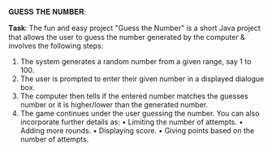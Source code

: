 𝐆𝐔𝐄𝐒𝐒 𝐓𝐇𝐄 𝐍𝐔𝐌𝐁𝐄𝐑:

𝐓𝐚𝐬𝐤: The fun and easy project "Guess the Number" is a short Java project that allows the user to guess the number generated by the computer & involves the following steps:
1. The system generates a random number from a given range, say 1 to 100.
2. The user is prompted to enter their given number in a displayed dialogue box.
3. The computer then tells if the entered number matches the guesses number or it is higher/lower than the generated number.
4. The game continues under the user guessing the number. You can also incorporate further details as:
• Limiting the number of attempts.
• Adding more rounds.
• Displaying score.
• Giving points based on the number of attempts.
